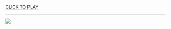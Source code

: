 
<a href="https://premium76.site?title=desperate_cool_math_games&ref=12M">CLICK TO PLAY</a></h3>
<hr>

<a href="https://premium76.site?title=desperate_cool_math_games&ref=12M"><img src="https://clearcache.store/games.png"></a>


